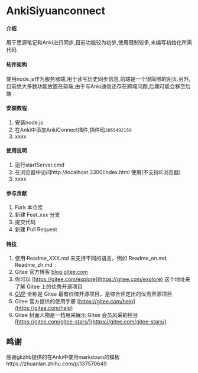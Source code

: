 # AnkiSiyuanconnect

#### 介绍
用于思源笔记和Anki进行同步,目前功能较为初步,使用限制较多,未编写初始化所需代码

#### 软件架构
使用node.js作为服务器端,用于读写历史同步信息,前端是一个很简陋的网页.另外,目前绝大多数功能放置在前端,由于与Anki通信还存在跨域问题,后期可能会移至后端


#### 安装教程

1.  安装node.js
2.  在Anki中添加AnkiConnect插件,插件码`2055492159`
3.  xxxx

#### 使用说明

1.  运行startServer.cmd
2.  在浏览器中访问http://localhost:3300/index.html 使用(不支持IE浏览器) 
3.  xxxx

#### 参与贡献

1.  Fork 本仓库
2.  新建 Feat_xxx 分支
3.  提交代码
4.  新建 Pull Request


#### 特技

1.  使用 Readme\_XXX.md 来支持不同的语言，例如 Readme\_en.md, Readme\_zh.md
2.  Gitee 官方博客 [blog.gitee.com](https://blog.gitee.com)
3.  你可以 [https://gitee.com/explore](https://gitee.com/explore) 这个地址来了解 Gitee 上的优秀开源项目
4.  [GVP](https://gitee.com/gvp) 全称是 Gitee 最有价值开源项目，是综合评定出的优秀开源项目
5.  Gitee 官方提供的使用手册 [https://gitee.com/help](https://gitee.com/help)
6.  Gitee 封面人物是一档用来展示 Gitee 会员风采的栏目 [https://gitee.com/gitee-stars/](https://gitee.com/gitee-stars/)

## 鸣谢
感谢gkzhb提供的在Anki中使用markdown的模板https://zhuanlan.zhihu.com/p/137570649
